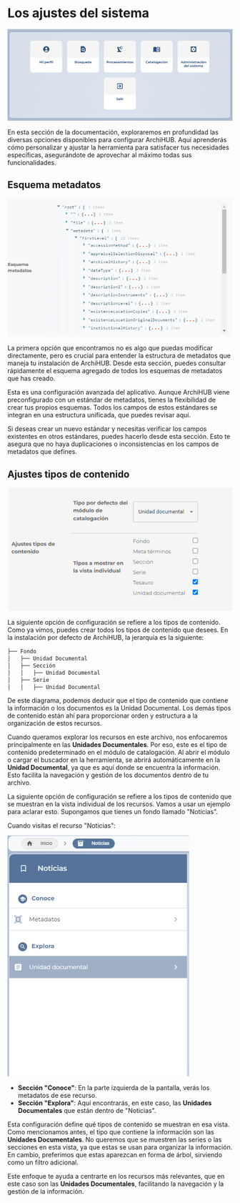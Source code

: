 # Los ajustes del sistema

![Menu ajustes generales](/imagenes/menu_ajustes.gif)

En esta sección de la documentación, exploraremos en profundidad las diversas opciones disponibles para configurar ArchiHUB. Aquí aprenderás cómo personalizar y ajustar la herramienta para satisfacer tus necesidades específicas, asegurándote de aprovechar al máximo todas sus funcionalidades.

## Esquema metadatos

![Estándares de metadatos](/imagenes/estandares.png)

La primera opción que encontramos no es algo que puedas modificar directamente, pero es crucial para entender la estructura de metadatos que maneja tu instalación de ArchiHUB. Desde esta sección, puedes consultar rápidamente el esquema agregado de todos los esquemas de metadatos que has creado.

Esta es una configuración avanzada del aplicativo. Aunque ArchiHUB viene preconfigurado con un estándar de metadatos, tienes la flexibilidad de crear tus propios esquemas. Todos los campos de estos estándares se integran en una estructura unificada, que puedes revisar aquí.

Si deseas crear un nuevo estándar y necesitas verificar los campos existentes en otros estándares, puedes hacerlo desde esta sección. Esto te asegura que no haya duplicaciones o inconsistencias en los campos de metadatos que defines.

## Ajustes tipos de contenido

![Ajustes tipos de contenido](/imagenes/ajustes_tipos.png)

La siguiente opción de configuración se refiere a los tipos de contenido. Como ya vimos, puedes crear todos los tipos de contenido que desees. En la instalación por defecto de ArchiHUB, la jerarquía es la siguiente:

 ```
├── Fondo
│   ├── Unidad Documental
│   ├── Sección
│   │   ├── Unidad Documental
│   ├── Serie
│   │   ├── Unidad Documental
 ```

De este diagrama, podemos deducir que el tipo de contenido que contiene la información o los documentos es la Unidad Documental. Los demás tipos de contenido están ahí para proporcionar orden y estructura a la organización de estos recursos.

Cuando queramos explorar los recursos en este archivo, nos enfocaremos principalmente en las __Unidades Documentales__. Por eso, este es el tipo de contenido predeterminado en el módulo de catalogación. Al abrir el módulo o cargar el buscador en la herramienta, se abrirá automáticamente en la __Unidad Documental__, ya que es aquí donde se encuentra la información. Esto facilita la navegación y gestión de los documentos dentro de tu archivo.

La siguiente opción de configuración se refiere a los tipos de contenido que se muestran en la vista individual de los recursos. Vamos a usar un ejemplo para aclarar esto. Supongamos que tienes un fondo llamado "Noticias".

Cuando visitas el recurso "Noticias":

![Vista individual](/imagenes/vista_individual.png)

- __Sección "Conoce"__: En la parte izquierda de la pantalla, verás los metadatos de ese recurso.
- __Sección "Explora"__: Aquí encontrarás, en este caso, las __Unidades Documentales__ que están dentro de "Noticias".

Esta configuración define qué tipos de contenido se muestran en esa vista. Como mencionamos antes, el tipo que contiene la información son las __Unidades Documentales__. No queremos que se muestren las series o las secciones en esta vista, ya que estas se usan para organizar la información. En cambio, preferimos que estas aparezcan en forma de árbol, sirviendo como un filtro adicional.

Este enfoque te ayuda a centrarte en los recursos más relevantes, que en este caso son las __Unidades Documentales__, facilitando la navegación y la gestión de la información.

